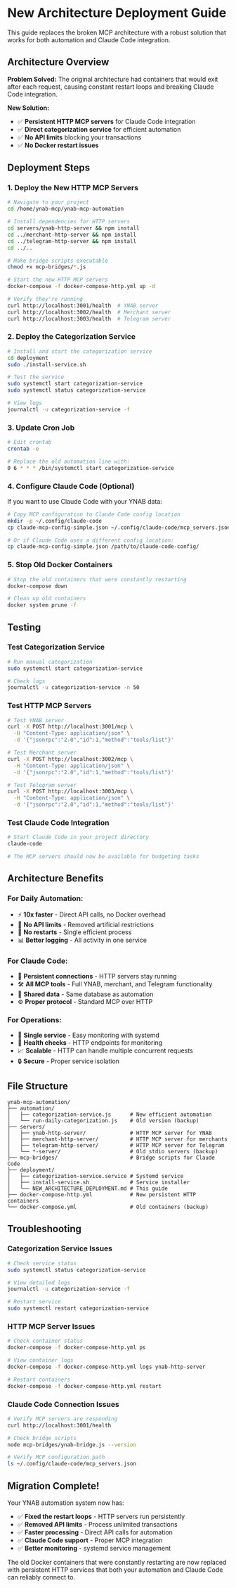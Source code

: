 # New Architecture Deployment Guide

This guide replaces the broken MCP architecture with a robust solution that works for both automation and Claude Code integration.

## Architecture Overview

**Problem Solved:** The original architecture had containers that would exit after each request, causing constant restart loops and breaking Claude Code integration.

**New Solution:**
- ✅ **Persistent HTTP MCP servers** for Claude Code integration
- ✅ **Direct categorization service** for efficient automation
- ✅ **No API limits** blocking your transactions
- ✅ **No Docker restart issues**

## Deployment Steps

### 1. Deploy the New HTTP MCP Servers

```bash
# Navigate to your project
cd /home/ynab-mcp/ynab-mcp-automation

# Install dependencies for HTTP servers
cd servers/ynab-http-server && npm install
cd ../merchant-http-server && npm install  
cd ../telegram-http-server && npm install
cd ../..

# Make bridge scripts executable
chmod +x mcp-bridges/*.js

# Start the new HTTP MCP servers
docker-compose -f docker-compose-http.yml up -d

# Verify they're running
curl http://localhost:3001/health  # YNAB server
curl http://localhost:3002/health  # Merchant server  
curl http://localhost:3003/health  # Telegram server
```

### 2. Deploy the Categorization Service

```bash
# Install and start the categorization service
cd deployment
sudo ./install-service.sh

# Test the service
sudo systemctl start categorization-service
sudo systemctl status categorization-service

# View logs
journalctl -u categorization-service -f
```

### 3. Update Cron Job

```bash
# Edit crontab
crontab -e

# Replace the old automation line with:
0 6 * * * /bin/systemctl start categorization-service
```

### 4. Configure Claude Code (Optional)

If you want to use Claude Code with your YNAB data:

```bash
# Copy MCP configuration to Claude Code config location
mkdir -p ~/.config/claude-code
cp claude-mcp-config-simple.json ~/.config/claude-code/mcp_servers.json

# Or if Claude Code uses a different config location:
cp claude-mcp-config-simple.json /path/to/claude-code-config/
```

### 5. Stop Old Docker Containers

```bash
# Stop the old containers that were constantly restarting
docker-compose down

# Clean up old containers
docker system prune -f
```

## Testing

### Test Categorization Service
```bash
# Run manual categorization
sudo systemctl start categorization-service

# Check logs
journalctl -u categorization-service -n 50
```

### Test HTTP MCP Servers
```bash
# Test YNAB server
curl -X POST http://localhost:3001/mcp \
  -H "Content-Type: application/json" \
  -d '{"jsonrpc":"2.0","id":1,"method":"tools/list"}'

# Test Merchant server  
curl -X POST http://localhost:3002/mcp \
  -H "Content-Type: application/json" \
  -d '{"jsonrpc":"2.0","id":1,"method":"tools/list"}'

# Test Telegram server
curl -X POST http://localhost:3003/mcp \
  -H "Content-Type: application/json" \
  -d '{"jsonrpc":"2.0","id":1,"method":"tools/list"}'
```

### Test Claude Code Integration
```bash
# Start Claude Code in your project directory
claude-code

# The MCP servers should now be available for budgeting tasks
```

## Architecture Benefits

### For Daily Automation:
- ⚡ **10x faster** - Direct API calls, no Docker overhead
- 🚫 **No API limits** - Removed artificial restrictions  
- 🔄 **No restarts** - Single efficient process
- 📊 **Better logging** - All activity in one service

### For Claude Code:
- 🔗 **Persistent connections** - HTTP servers stay running
- 🛠️ **All MCP tools** - Full YNAB, merchant, and Telegram functionality
- 💾 **Shared data** - Same database as automation
- ⚙️ **Proper protocol** - Standard MCP over HTTP

### For Operations:
- 🎯 **Single service** - Easy monitoring with systemd
- 🏥 **Health checks** - HTTP endpoints for monitoring
- 📈 **Scalable** - HTTP can handle multiple concurrent requests
- 🔒 **Secure** - Proper service isolation

## File Structure

```
ynab-mcp-automation/
├── automation/
│   ├── categorization-service.js      # New efficient automation
│   └── run-daily-categorization.js    # Old version (backup)
├── servers/
│   ├── ynab-http-server/              # HTTP MCP server for YNAB
│   ├── merchant-http-server/          # HTTP MCP server for merchants  
│   ├── telegram-http-server/          # HTTP MCP server for Telegram
│   └── *-server/                      # Old stdio servers (backup)
├── mcp-bridges/                       # Bridge scripts for Claude Code
├── deployment/
│   ├── categorization-service.service # Systemd service
│   ├── install-service.sh             # Service installer
│   └── NEW_ARCHITECTURE_DEPLOYMENT.md # This guide
├── docker-compose-http.yml            # New persistent HTTP containers
└── docker-compose.yml                 # Old containers (backup)
```

## Troubleshooting

### Categorization Service Issues
```bash
# Check service status
sudo systemctl status categorization-service

# View detailed logs
journalctl -u categorization-service -f

# Restart service
sudo systemctl restart categorization-service
```

### HTTP MCP Server Issues
```bash
# Check container status
docker-compose -f docker-compose-http.yml ps

# View container logs
docker-compose -f docker-compose-http.yml logs ynab-http-server

# Restart containers
docker-compose -f docker-compose-http.yml restart
```

### Claude Code Connection Issues
```bash
# Verify MCP servers are responding
curl http://localhost:3001/health

# Check bridge scripts
node mcp-bridges/ynab-bridge.js --version

# Verify MCP configuration path
ls ~/.config/claude-code/mcp_servers.json
```

## Migration Complete!

Your YNAB automation system now has:
- ✅ **Fixed the restart loops** - HTTP servers run persistently  
- ✅ **Removed API limits** - Process unlimited transactions
- ✅ **Faster processing** - Direct API calls for automation
- ✅ **Claude Code support** - Proper MCP integration
- ✅ **Better monitoring** - systemd service management

The old Docker containers that were constantly restarting are now replaced with persistent HTTP services that both your automation and Claude Code can reliably connect to.